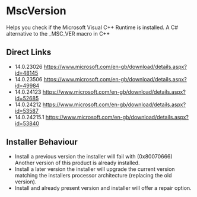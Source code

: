 # MscVersion
Helps you check if the Microsoft Visual C++ Runtime is installed. A C# alternative to the _MSC_VER macro in C++

## Direct Links

* 14.0.23026	https://www.microsoft.com/en-gb/download/details.aspx?id=48145
* 14.0.23506	https://www.microsoft.com/en-gb/download/details.aspx?id=49984
* 14.0.24123	https://www.microsoft.com/en-gb/download/details.aspx?id=52685
* 14.0.24212	https://www.microsoft.com/en-gb/download/details.aspx?id=53587
* 14.0.24215.1	https://www.microsoft.com/en-gb/download/details.aspx?id=53840

## Installer Behaviour

* Install a previous version the installer will fail with (0x80070666) Another version of this product is already installed.
* Install a later version the installer will upgrade the current version matching the installers processor architecture (replacing the old version).
* Install and already present version and installer will offer a repair option.
